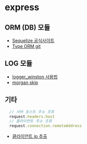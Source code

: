 # express

## ORM (DB) 모듈
* [Sequelize 공식사이트](https://sequelize.org/)
* [Type ORM git](https://github.com/typeorm/typeorm#readme)

## LOG 모듈
* [logger_winston 사용법](https://basketdeveloper.tistory.com/42)
* [morgan skip](https://stackoverflow.com/questions/46743350/morgan-skip-not-working)

## 기타
```javascript
  // 서버 호스트 주소 조회
  request.headers.host
  // 클라이언트 주소 조회
  request.connection.remoteAddress
```
* [클라이언트 ip 추출](https://qastack.kr/programming/8107856/how-to-determine-a-users-ip-address-in-node)


